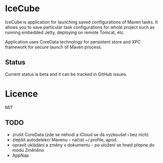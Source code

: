 # IceCube

IceCube is application for launching saved configurations of Maven tasks. It allows you to save particular task
configurations for whole project such as running embedded Jetty, deploying on remote Tomcat, etc.

Application uses CoreData technology for persistent store and XPC framework for secure launch of Maven process.

## Status
Current status is beta and it can be tracked in GitHub issues.
 
# Licence
MIT

## TODO

* zrušit CoreData (zde se nehodí a iCloud se dá vyzkoušet i bez nich)
* zlepšit autodetekci Mavenu - načíst ~/.profile, apod.
* opravit ukládání a změny v dokumentu - po uložení se hned přepne do módu Změněno
* AppNap
